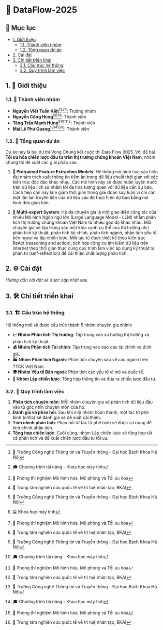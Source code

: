 # 🚀 DataFlow-2025

## 📑 Mục lục

- [1. Giới thiệu](#1-giới-thiệu)
  - [1.1. Thành viên nhóm](#11-thành-viên-nhóm)
  - [1.2. Tổng quan dự án](#12-tổng-quan-dự-án)
- [2. Cài đặt](#2-cài-đặt)
- [3. Chi tiết triển khai](#3-chi-tiết-triển-khai)
  - [3.1. Cấu trúc hệ thống](#31-cấu-trúc-hệ-thống)
  - [3.2. Quy trình làm việc](#32-quy-trình-làm-việc)

## 1. 🚀 Giới thiệu

### 1.1. 👥 Thành viên nhóm

- **Nguyễn Viết Tuấn Kiệt**[^1][^2][^4][^5]: Trưởng nhóm
- **Nguyễn Công Hùng**[^1][^3][^4][^5]: Thành viên
- **Tăng Trần Mạnh Hưng**[^1][^2][^4][^5]: Thành viên
- **Mai Lê Phú Quang**[^1][^2][^4][^5]: Thành viên

[^1]: 🏫 Trường Công nghệ Thông tin và Truyền thông - Đại học Bách Khoa Hà Nội
[^2]: 🎓 Chương trình tài năng - Khoa học máy tính
[^3]: 💻 Khoa học máy tính
[^4]: 🧪 Phòng thí nghiệm Mô hình hóa, Mô phỏng và Tối ưu hóa
[^5]: 🤖 Trung tâm nghiên cứu quốc tế về trí tuệ nhân tạo, BKAI

### 1.2. 🌟 Tổng quan dự án

Dự án này là bài dự thi Vòng Chung kết cuộc thi Data Flow 2025. Với đề bài **Tối ưu hóa chiến lược đầu tư trên thị trường chứng khoán Việt Nam**, nhóm chúng tôi đề xuất các giải pháp sau:

1. **🧠 Pretrained Feature Extraction Models**: Hệ thống mô hình học sâu hiện đại nhằm trích xuất thông tin tiềm ẩn trong dữ liệu chuỗi thời gian với các kiến trúc độc đáo khác nhau. Các mô hình này sẽ được huấn luyện trước trên dữ liệu lịch sử nhằm tối đa hóa tương quan với dữ liệu cần dự báo. Cách tiếp cận này làm giảm thời gian trong giai đoạn suy luận vì chỉ cần một lần lan truyền tiến của dữ liệu sau đó thực hiện dự báo bằng mô hình đơn giản hơn.

2. **🤝 Multi-expert System**: Hệ đa chuyên gia là một giao diện cộng tác của nhiều Mô hình Ngôn ngữ lớn (Large Language Model - LLM) nhằm phân tích thị trường chứng khoán Việt Nam từ nhiều góc độ khác nhau. Mỗi chuyên gia sẽ tập trung vào một khía cạnh cụ thể của thị trường như phân tích kỹ thuật, phân tích tài chính, phân tích ngành, phân tích yếu tố bên ngoài và lập chiến lược. Mỗi tác tử được thiết kế theo kiến trúc ReAct (reasoning and action), tích hợp công cụ tìm kiếm dữ liệu trên internet theo thời gian thực cùng quy trình làm việc áp dụng kỹ thuật tự phản tư (self-reflection) để cải thiện chất lượng phân tích.

## 2. ⚙️ Cài đặt

_Hướng dẫn cài đặt sẽ được cập nhật sau._

## 3. 🛠 Chi tiết triển khai

### 3.1. 🏗️ Cấu trúc hệ thống

Hệ thống mới sẽ được cấu trúc thành 5 nhóm chuyên gia chính:

- **📈 Nhóm Phân tích Thị trường**: Tập trung vào xu hướng thị trường và phân tích kỹ thuật.
- **💰 Nhóm Phân tích Tài chính**: Tập trung vào báo cáo tài chính và định giá.
- **🏭 Nhóm Phân tích Ngành**: Phân tích chuyên sâu về các ngành trên TTCK Việt Nam.
- **🌍 Nhóm Yếu tố Bên ngoài**: Phân tích các yếu tố vĩ mô và quốc tế.
- **🧩 Nhóm Lập chiến lược**: Tổng hợp thông tin và đưa ra chiến lược đầu tư.

### 3.2. 🔄 Quy trình làm việc

1. **Phân tích chuyên môn**: Mỗi nhóm chuyên gia sẽ phân tích dữ liệu đầu vào từ góc nhìn chuyên môn của họ.
2. **Đánh giá và phản hồi**: Sau khi mỗi nhóm hoàn thành, một tác tử phê bình (critic) sẽ đánh giá và đề xuất cải thiện.
3. **Tinh chỉnh phân tích**: Phản hồi từ tác tử phê bình sẽ được sử dụng để tinh chỉnh phân tích.
4. **Tổng hợp chiến lược**: Cuối cùng, nhóm Lập chiến lược sẽ tổng hợp tất cả phân tích và đề xuất chiến lược đầu tư tối ưu.
